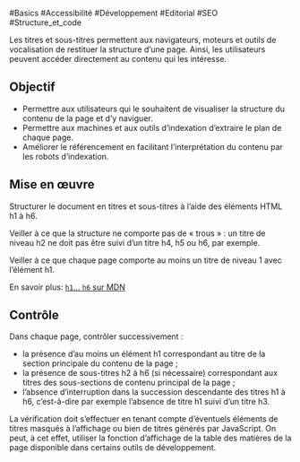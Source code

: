 
#Basics #Accessibilité #Développement #Editorial #SEO #Structure_et_code

Les titres et sous-titres permettent aux navigateurs, moteurs et outils de vocalisation de restituer la structure d’une page. Ainsi, les utilisateurs peuvent accéder directement au contenu qui les intéresse.


## Objectif

* Permettre aux utilisateurs qui le souhaitent de visualiser la structure du contenu de la page et d’y naviguer.
* Permettre aux machines et aux outils d’indexation d’extraire le plan de chaque page.
* Améliorer le référencement en facilitant l’interprétation du contenu par les robots d’indexation.

## Mise en œuvre

Structurer le document en titres et sous-titres à l’aide des éléments HTML h1 à h6.

Veiller à ce que la structure ne comporte pas de « trous » : un titre de niveau h2 ne doit pas être suivi d’un titre h4, h5 ou h6, par exemple.

Veiller à ce que chaque page comporte au moins un titre de niveau 1 avec l’élément h1.

En savoir plus: [`h1`... `h6` sur MDN](https://developer.mozilla.org/fr/docs/Web/HTML/Element/Heading_Elements)

## Contrôle

Dans chaque page, contrôler successivement :

* la présence d’au moins un élément h1 correspondant au titre de la section principale du contenu de la page ;
* la présence de sous-titres h2 à h6 (si nécessaire) correspondant aux titres des sous-sections de contenu principal de la page ;
* l’absence d’interruption dans la succession descendante des titres h1 à h6, c’est-à-dire par exemple l’absence de titre h1 suivi d’un titre h3.

La vérification doit s’effectuer en tenant compte d’éventuels éléments de titres masqués à l’affichage ou bien de titres générés par JavaScript. On peut, à cet effet, utiliser la fonction d’affichage de la table des matières de la page disponible dans certains outils de développement.

